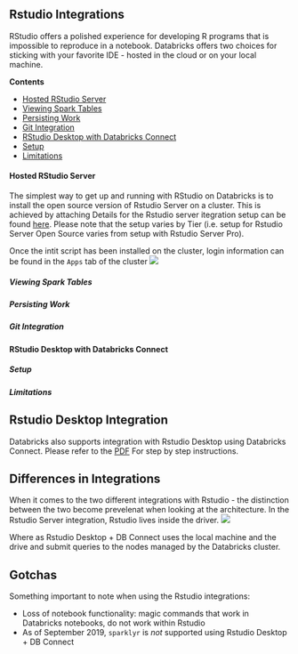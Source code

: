 ## Rstudio Integrations

RStudio offers a polished experience for developing R programs that is impossible to reproduce in a notebook.  Databricks offers two choices for sticking with your favorite IDE - hosted in the cloud or on your local machine.

**Contents**

- [Hosted RStudio Server](#hosted-rstudio-server)
 - [Viewing Spark Tables](#viewing-spark-tables)
 - [Persisting Work](#persisting-work)
 - [Git Integration](#git-integration)
- [RStudio Desktop with Databricks Connect](#rstudio-desktop-with-databricks-connect)
 - [Setup](#connecting-to-spark)
 - [Limitations](#limitations)
 
#### Hosted RStudio Server
The simplest way to get up and running with RStudio on Databricks is to install the open source version of Rstudio Server on a cluster.  This is achieved by attaching Details for the Rstudio server itegration setup can be found [here](https://docs.databricks.com/spark/latest/sparkr/rstudio.html#get-started-with-rstudio-server-open-source). Please note that the setup varies by Tier (i.e. setup for Rstudio Server Open Source varies from setup with Rstudio Server Pro). 

Once the intit script has been installed on the cluster, login information can be found in the `Apps` tab of the cluster
<img src ="https://github.com/marygracemoesta/R-User-Guide/blob/master/Developing_on_Databricks/images/Rstudio_integration.png?" raw = true>

##### Viewing Spark Tables

##### Persisting Work

##### Git Integration

#### RStudio Desktop with Databricks Connect

##### Setup

##### Limitations

## Rstudio Desktop Integration
Databricks also supports integration with Rstudio Desktop using Databricks Connect. Please refer to the [PDF](https://github.com/marygracemoesta/R-User-Guide/blob/master/Developing_on_Databricks/DB%20Connect%20with%20RStudio%20Dekstop.pdf) For step by step instructions. 

## Differences in Integrations
When it comes to the two different integrations with Rstudio - the distinction between the two become prevelenat when looking at the architecture. In the Rstudio Server integration, Rstudio lives inside the driver. 
<img src="https://github.com/marygracemoesta/R-User-Guide/blob/master/Developing_on_Databricks/images/rstudioServerarchitecture.png?" raw = true>

Where as Rstudio Desktop + DB Connect uses the local machine and the drive and submit queries to the nodes managed by the Databricks cluster. 

## Gotchas 
Something important to note when using the Rstudio integrations:
- Loss of notebook functionality: magic commands that work in Databricks notebooks, do not work within Rstudio
- As of September 2019, `sparklyr` is *not* supported using Rstudio Desktop + DB Connect 
